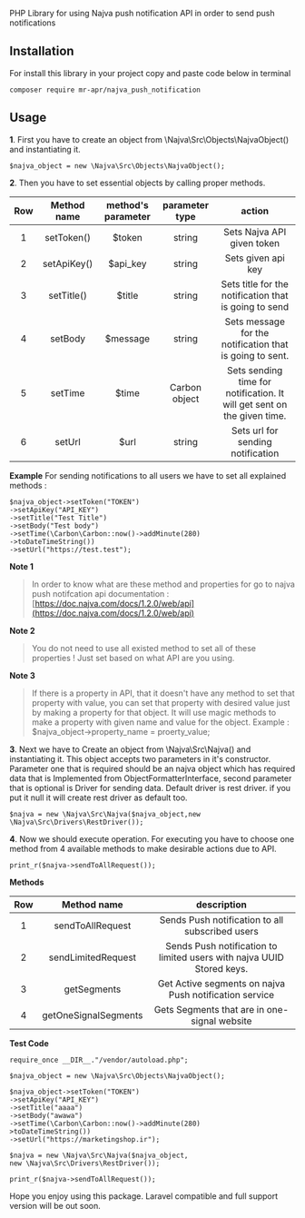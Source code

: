 ﻿PHP Library for using Najva push notification API in order to send push notifications

## Installation
For install this library in your project copy and paste code below in terminal 

    composer require mr-apr/najva_push_notification
## Usage
**1**. First you have to create an object from \Najva\Src\Objects\NajvaObject() and instantiating it.

    $najva_object = new \Najva\Src\Objects\NajvaObject();

**2**. Then you have to set essential objects by calling proper methods.

|Row|Method name|method's parameter|parameter type|action| 
|:--:|:--:|:--:|:--:|:--:|
| 1 | setToken() | $token | string | Sets Najva API given token 
| 2 | setApiKey() | $api_key | string | Sets given api key
| 3 | setTitle() | $title | string | Sets title for the notification that is going to send | 
| 4 | setBody | $message | string | Sets message for the notification that is going to sent.
| 5 | setTime | $time | Carbon object | Sets sending time for notification. It will get sent on the given time.
| 6 | setUrl | $url | string | Sets url for sending notification

**Example**
For sending notifications to all users we have to set all explained methods :

    $najva_object->setToken("TOKEN")
    ->setApiKey("API_KEY")
    ->setTitle("Test Title")
    ->setBody("Test body")
    ->setTime(\Carbon\Carbon::now()->addMinute(280)
    ->toDateTimeString())
    ->setUrl("https://test.test");

**Note 1**
> In order to know what are these method and properties for go to najva push notifcation api documentation : [https://doc.najva.com/docs/1.2.0/web/api](https://doc.najva.com/docs/1.2.0/web/api)

**Note 2**

> You do not need to use all existed method to set all of these properties !
> Just set based on what API are you using. 

**Note 3**

> If there is  a property in API, that it doesn't have any method to set that property with value, you can set that property with desired value just by making a property for that object. It will use magic methods to make a property with given name and value for the object.
> Example : 
> $najva_object->property_name = proerty_value;

**3**. Next we have to Create an object from \Najva\Src\Najva() and instantiating it.
This object accepts two parameters in it's constructor. Parameter one that is required should be an najva object which has required data that is Implemented from ObjectFormatterInterface, second parameter that is optional is Driver for sending data. Default  driver is rest driver. if you put it null it will create rest driver as default too.

    $najva = new \Najva\Src\Najva($najva_object,new \Najva\Src\Drivers\RestDriver());

**4**. Now we should execute operation. For executing you have to choose one method from 4 available methods to make desirable actions due to API.

    print_r($najva->sendToAllRequest());

 **Methods**


 | Row | Method name | description | 
 | :--: | :--: | :--: |
 | 1 | sendToAllRequest | Sends Push notification to all subscribed users |
 | 2 | sendLimitedRequest | Sends Push notification to limited users with najva UUID Stored keys.
 | 3 | getSegments | Get Active segments on najva Push notification service
 | 4 | getOneSignalSegments | Gets Segments that are in one-signal website

**Test Code**

    require_once __DIR__."/vendor/autoload.php";
    
    $najva_object = new \Najva\Src\Objects\NajvaObject();
    
    $najva_object->setToken("TOKEN")  
    ->setApiKey("API_KEY")  
    ->setTitle("aaaa")  
    ->setBody("awawa")  
    ->setTime(\Carbon\Carbon::now()->addMinute(280)
    >toDateTimeString())  
    ->setUrl("https://marketingshop.ir");  
    
    $najva = new \Najva\Src\Najva($najva_object,
    new \Najva\Src\Drivers\RestDriver());
    
    print_r($najva->sendToAllRequest());

Hope you enjoy using this package. 
Laravel compatible and full support version will be out soon.
